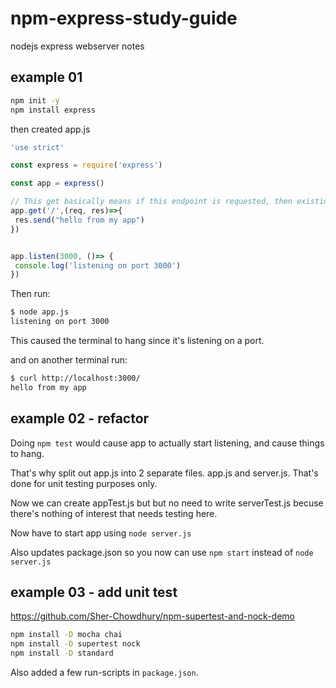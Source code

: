 # npm-express-study-guide

nodejs express webserver notes

## example 01

```bash
npm init -y
npm install express
```

then created app.js

```javascript
'use strict'

const express = require('express')

const app = express()

// This get basically means if this endpoint is requested, then existing this javascript function:
app.get('/',(req, res)=>{
 res.send("hello from my app")
})


app.listen(3000, ()=> {
 console.log('listening on port 3000')
})
```

Then run:

```bash
$ node app.js
listening on port 3000
```

This caused the terminal to hang since it's listening on a port.

and on another terminal run:

```bash
$ curl http://localhost:3000/ 
hello from my app
```

## example 02 - refactor

Doing `npm test` would cause app to actually start listening, and cause things to hang.

That's why split out app.js into 2 separate files. app.js and server.js. That's done for unit testing purposes only.

Now we can create appTest.js but but no need to write serverTest.js becuse there's nothing of interest that needs testing here.

Now have to start app using `node server.js`

Also updates package.json so you now can use `npm start` instead of `node server.js`

## example 03 - add unit test

<https://github.com/Sher-Chowdhury/npm-supertest-and-nock-demo>

```bash
npm install -D mocha chai 
npm install -D supertest nock
npm install -D standard
```

Also added a few run-scripts in `package.json`.
